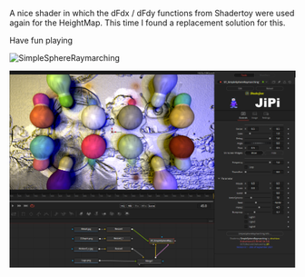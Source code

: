 

<!-- +++ DO NOT REMOVE THIS COMMENT +++ DO NOT ADD OR EDIT ANY TEXT BEFORE THIS LINE +++ IT WOULD BE A REALLY BAD IDEA +++ -->

A nice shader in which the dFdx / dFdy functions from Shadertoy were used again for the HeightMap. This time I found a replacement solution for this.

Have fun playing

![SimpleSphereRaymarching](https://user-images.githubusercontent.com/78935215/135231477-3c4d5792-8541-43b3-9771-aad9b2c21aa7.gif)


[![SimpleSphereRaymarching](SimpleSphereRaymarching_screenshot.png)](SimpleSphereRaymarching.fuse)

<!-- +++ DO NOT REMOVE THIS COMMENT +++ DO NOT EDIT ANY TEXT THAT COMES AFTER THIS LINE +++ TRUST ME: JUST DON'T DO IT +++ -->

